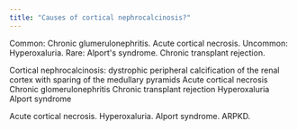 ```yaml
---
title: "Causes of cortical nephrocalcinosis?"
---
```

Common: Chronic glumerulonephritis. Acute cortical necrosis. Uncommon: Hyperoxaluria. Rare: Alport's syndrome. Chronic transplant rejection.

Cortical nephrocalcinosis: dystrophic peripheral calcification of the renal cortex with sparing of the medullary pyramids
Acute cortical necrosis
Chronic glomerulonephritis
Chronic transplant rejection
Hyperoxaluria
Alport syndrome

Acute cortical necrosis. Hyperoxaluria. Alport syndrome. ARPKD.

